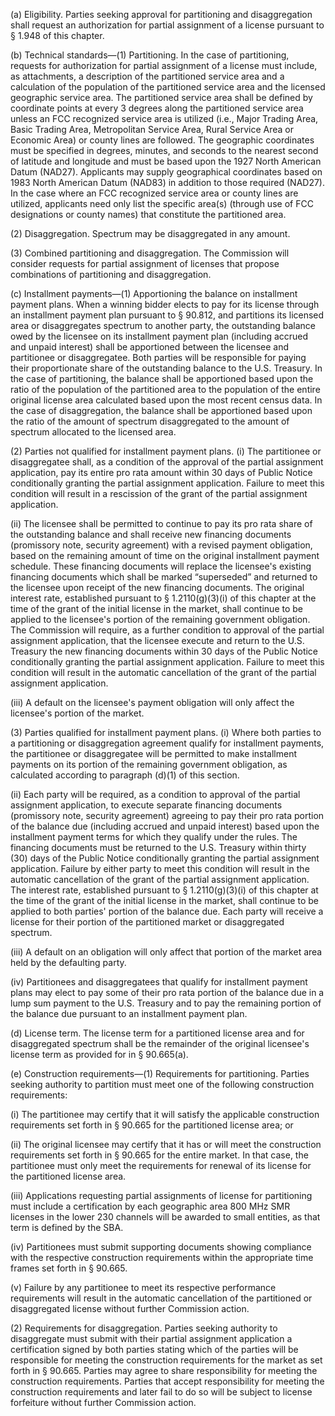 (a) Eligibility. Parties seeking approval for partitioning and disaggregation shall request an authorization for partial assignment of a license pursuant to § 1.948 of this chapter.

(b) Technical standards—(1) Partitioning. In the case of partitioning, requests for authorization for partial assignment of a license must include, as attachments, a description of the partitioned service area and a calculation of the population of the partitioned service area and the licensed geographic service area. The partitioned service area shall be defined by coordinate points at every 3 degrees along the partitioned service area unless an FCC recognized service area is utilized (i.e., Major Trading Area, Basic Trading Area, Metropolitan Service Area, Rural Service Area or Economic Area) or county lines are followed. The geographic coordinates must be specified in degrees, minutes, and seconds to the nearest second of latitude and longitude and must be based upon the 1927 North American Datum (NAD27). Applicants may supply geographical coordinates based on 1983 North American Datum (NAD83) in addition to those required (NAD27). In the case where an FCC recognized service area or county lines are utilized, applicants need only list the specific area(s) (through use of FCC designations or county names) that constitute the partitioned area.

(2) Disaggregation. Spectrum may be disaggregated in any amount.

(3) Combined partitioning and disaggregation. The Commission will consider requests for partial assignment of licenses that propose combinations of partitioning and disaggregation.

(c) Installment payments—(1) Apportioning the balance on installment payment plans. When a winning bidder elects to pay for its license through an installment payment plan pursuant to § 90.812, and partitions its licensed area or disaggregates spectrum to another party, the outstanding balance owed by the licensee on its installment payment plan (including accrued and unpaid interest) shall be apportioned between the licensee and partitionee or disaggregatee. Both parties will be responsible for paying their proportionate share of the outstanding balance to the U.S. Treasury. In the case of partitioning, the balance shall be apportioned based upon the ratio of the population of the partitioned area to the population of the entire original license area calculated based upon the most recent census data. In the case of disaggregation, the balance shall be apportioned based upon the ratio of the amount of spectrum disaggregated to the amount of spectrum allocated to the licensed area.

(2) Parties not qualified for installment payment plans. (i) The partitionee or disaggregatee shall, as a condition of the approval of the partial assignment application, pay its entire pro rata amount within 30 days of Public Notice conditionally granting the partial assignment application. Failure to meet this condition will result in a rescission of the grant of the partial assignment application.

(ii) The licensee shall be permitted to continue to pay its pro rata share of the outstanding balance and shall receive new financing documents (promissory note, security agreement) with a revised payment obligation, based on the remaining amount of time on the original installment payment schedule. These financing documents will replace the licensee's existing financing documents which shall be marked “superseded” and returned to the licensee upon receipt of the new financing documents. The original interest rate, established pursuant to § 1.2110(g)(3)(i) of this chapter at the time of the grant of the initial license in the market, shall continue to be applied to the licensee's portion of the remaining government obligation. The Commission will require, as a further condition to approval of the partial assignment application, that the licensee execute and return to the U.S. Treasury the new financing documents within 30 days of the Public Notice conditionally granting the partial assignment application. Failure to meet this condition will result in the automatic cancellation of the grant of the partial assignment application.

(iii) A default on the licensee's payment obligation will only affect the licensee's portion of the market.

(3) Parties qualified for installment payment plans. (i) Where both parties to a partitioning or disaggregation agreement qualify for installment payments, the partitionee or disaggregatee will be permitted to make installment payments on its portion of the remaining government obligation, as calculated according to paragraph (d)(1) of this section.

(ii) Each party will be required, as a condition to approval of the partial assignment application, to execute separate financing documents (promissory note, security agreement) agreeing to pay their pro rata portion of the balance due (including accrued and unpaid interest) based upon the installment payment terms for which they qualify under the rules. The financing documents must be returned to the U.S. Treasury within thirty (30) days of the Public Notice conditionally granting the partial assignment application. Failure by either party to meet this condition will result in the automatic cancellation of the grant of the partial assignment application. The interest rate, established pursuant to § 1.2110(g)(3)(i) of this chapter at the time of the grant of the initial license in the market, shall continue to be applied to both parties' portion of the balance due. Each party will receive a license for their portion of the partitioned market or disaggregated spectrum.

(iii) A default on an obligation will only affect that portion of the market area held by the defaulting party.

(iv) Partitionees and disaggregatees that qualify for installment payment plans may elect to pay some of their pro rata portion of the balance due in a lump sum payment to the U.S. Treasury and to pay the remaining portion of the balance due pursuant to an installment payment plan.

(d) License term. The license term for a partitioned license area and for disaggregated spectrum shall be the remainder of the original licensee's license term as provided for in § 90.665(a).

(e) Construction requirements—(1) Requirements for partitioning. Parties seeking authority to partition must meet one of the following construction requirements:

(i) The partitionee may certify that it will satisfy the applicable construction requirements set forth in § 90.665 for the partitioned license area; or

(ii) The original licensee may certify that it has or will meet the construction requirements set forth in § 90.665 for the entire market. In that case, the partitionee must only meet the requirements for renewal of its license for the partitioned license area.

(iii) Applications requesting partial assignments of license for partitioning must include a certification by each geographic area 800 MHz SMR licenses in the lower 230 channels will be awarded to small entities, as that term is defined by the SBA.

(iv) Partitionees must submit supporting documents showing compliance with the respective construction requirements within the appropriate time frames set forth in § 90.665.

(v) Failure by any partitionee to meet its respective performance requirements will result in the automatic cancellation of the partitioned or disaggregated license without further Commission action.

(2) Requirements for disaggregation. Parties seeking authority to disaggregate must submit with their partial assignment application a certification signed by both parties stating which of the parties will be responsible for meeting the construction requirements for the market as set forth in § 90.665. Parties may agree to share responsibility for meeting the construction requirements. Parties that accept responsibility for meeting the construction requirements and later fail to do so will be subject to license forfeiture without further Commission action.

